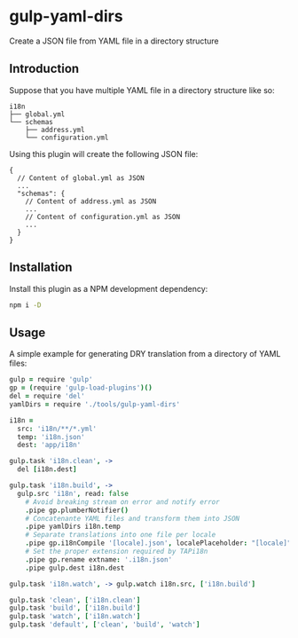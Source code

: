 # gulp-yaml-dirs
Create a JSON file from YAML file in a directory structure

## Introduction
Suppose that you have multiple YAML file in a directory structure like so:
```
i18n
├── global.yml
└── schemas
    ├── address.yml
    └── configuration.yml
```

Using this plugin will create the following JSON file:
```
{
  // Content of global.yml as JSON
  ...
  "schemas": {
    // Content of address.yml as JSON
    ...
    // Content of configuration.yml as JSON
    ...
  }
}
```

## Installation
Install this plugin as a NPM development dependency:
```sh
npm i -D
```

## Usage
A simple example for generating DRY translation from a directory of YAML files:
```coffee
gulp = require 'gulp'
gp = (require 'gulp-load-plugins')()
del = require 'del'
yamlDirs = require './tools/gulp-yaml-dirs'

i18n =
  src: 'i18n/**/*.yml'
  temp: 'i18n.json'
  dest: 'app/i18n'

gulp.task 'i18n.clean', ->
  del [i18n.dest]

gulp.task 'i18n.build', ->
  gulp.src 'i18n', read: false
    # Avoid breaking stream on error and notify error
    .pipe gp.plumberNotifier()
    # Concatenante YAML files and transform them into JSON
    .pipe yamlDirs i18n.temp
    # Separate translations into one file per locale
    .pipe gp.i18nCompile '[locale].json', localePlaceholder: "[locale]"
    # Set the proper extension required by TAPi18n
    .pipe gp.rename extname: '.i18n.json'
    .pipe gulp.dest i18n.dest

gulp.task 'i18n.watch', -> gulp.watch i18n.src, ['i18n.build']

gulp.task 'clean', ['i18n.clean']
gulp.task 'build', ['i18n.build']
gulp.task 'watch', ['i18n.watch']
gulp.task 'default', ['clean', 'build', 'watch']

```
